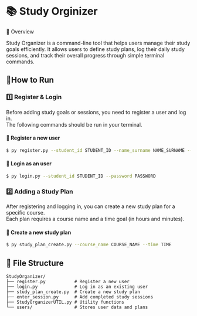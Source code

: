 # 📚​ Study Orginizer <br>

📘 Overview<br>

Study Organizer is a command-line tool that helps users manage their study goals efficiently.
It allows users to define study plans, log their daily study sessions, and track their overall progress through simple terminal commands.

<h2>🧭How to Run</h2>

### 1️⃣ Register & Login

Before adding study goals or sessions, you need to register a user and log in.  
The following commands should be run in your terminal.

#### 🔹 Register a new user
```bash
$ py register.py --student_id STUDENT_ID --name_surname NAME_SURNAME --collage COLLAGE --major MAJOR --password PASSWORD  
```
#### 🔹 Login as an user
```bash
$ py login.py --student_id STUDENT_ID --password PASSWORD
```
### 2️⃣ Adding a Study Plan

After registering and logging in, you can create a new study plan for a specific course.  
Each plan requires a course name and a time goal (in hours and minutes).

#### 🔹 Create a new study plan
```bash
$ py study_plan_create.py --course_name COURSE_NAME --time TIME
```
## 📁 File Structure
```
StudyOrganizer/
├── register.py           # Register a new user
├── login.py              # Log in as an existing user
├── study_plan_create.py  # Create a new study plan
├── enter_session.py      # Add completed study sessions
├── StudyOrganizerUTIL.py # Utility functions
└── users/                # Stores user data and plans
```


